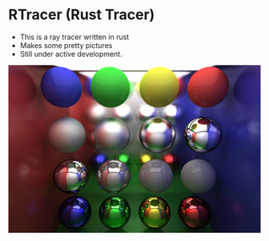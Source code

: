 # RTracer (Rust Tracer)

- This is a ray tracer written in rust
- Makes some pretty pictures
- Still under active development.

![Cornell Balls](https://github.com/ihawn/RTracer/blob/main/Renders/cornell_balls.PNG)
